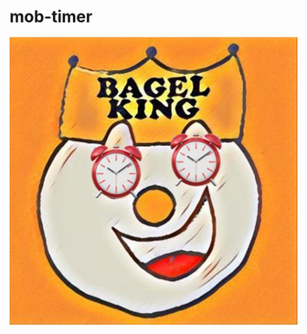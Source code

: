 # mob-timer

<div align="center">
  <img src="https://github.com/nabeliwo/mob-timer/blob/main/logo.jpg" alt="mob-timer">
</div>

